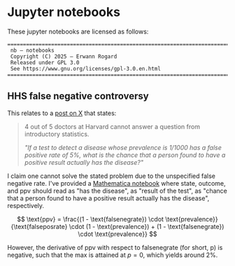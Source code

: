 # Jupyter notebooks

These jupyter notebooks are licensed as follows:

```plaintext
===============================================================================
 nb — notebooks
 Copyright (C) 2025 — Erwann Rogard
 Released under GPL 3.0
 See https://www.gnu.org/licenses/gpl-3.0.en.html
===============================================================================
```

## HHS false negative controversy

This relates to a [post on X](https://x.com/jeremykauffman/status/1898011686558196194) that states:  

> 4 out of 5 doctors at Harvard cannot answer a question from introductory statistics.  
>  
> *"If a test to detect a disease whose prevalence is 1/1000 has a false positive rate of 5%, what is the chance that a person found to have a positive result actually has the disease?"*

I claim one cannot solve the stated problem due to the unspecified false negative rate. I've provided a [Mathematica notebook](https://github.com/rogard/nb/blob/main/hhs-controv.ipynb) where state, outcome, and ppv should read as "has the disease", as "result of the test",  as "chance that a person found to have a positive result actually has the disease", respectively.

$$
\text{ppv} = \frac{(1 - \text{falsenegrate}) \cdot \text{prevalence}}{\text{falseposrate} \cdot (1 - \text{prevalence}) + (1 - \text{falsenegrate}) \cdot \text{prevalence}}
$$

However, the derivative of ppv with respect to falsenegrate (for short, p) is negative, such that the max is attained at $p=0$, which yields around 2%.
